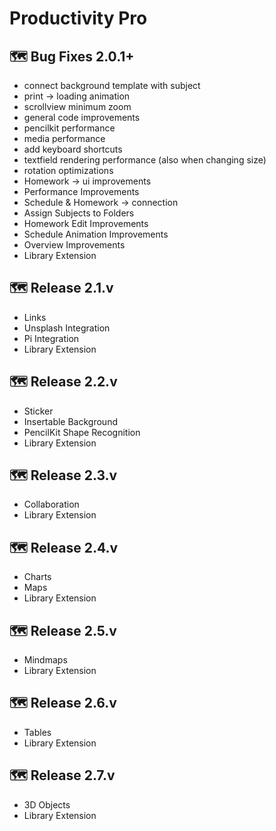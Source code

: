 # Productivity Pro

## 🗺️ Bug Fixes 2.0.1+
- connect background template with subject
- print -> loading animation
- scrollview minimum zoom
- general code improvements
- pencilkit performance
- media performance
- add keyboard shortcuts
- textfield rendering performance (also when changing size)
- rotation optimizations
- Homework -> ui improvements 
- Performance Improvements
- Schedule & Homework -> connection
- Assign Subjects to Folders
- Homework Edit Improvements
- Schedule Animation Improvements
- Overview Improvements
- Library Extension

## 🗺️ Release 2.1.v
- Links 
- Unsplash Integration 
- Pi Integration
- Library Extension

## 🗺️ Release 2.2.v
- Sticker
- Insertable Background
- PencilKit Shape Recognition
- Library Extension

## 🗺️ Release 2.3.v
- Collaboration
- Library Extension

## 🗺️ Release 2.4.v
- Charts
- Maps
- Library Extension

## 🗺️ Release 2.5.v
- Mindmaps
- Library Extension

## 🗺️ Release 2.6.v
- Tables
- Library Extension

## 🗺️ Release 2.7.v
- 3D Objects 
- Library Extension
